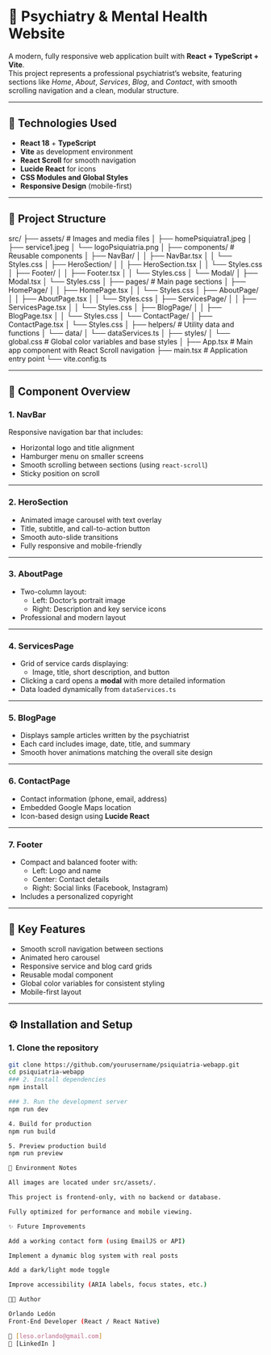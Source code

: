 # 🧠 Psychiatry & Mental Health Website

A modern, fully responsive web application built with **React + TypeScript + Vite**.  
This project represents a professional psychiatrist’s website, featuring sections like *Home*, *About*, *Services*, *Blog*, and *Contact*, with smooth scrolling navigation and a clean, modular structure.

---

## 🚀 Technologies Used

- **React 18** + **TypeScript**
- **Vite** as development environment
- **React Scroll** for smooth navigation
- **Lucide React** for icons
- **CSS Modules and Global Styles**
- **Responsive Design** (mobile-first)

---

## 📁 Project Structure

src/
├── assets/ # Images and media files
│ ├── homePsiquiatra1.jpeg
│ ├── service1.jpeg
│ └── logoPsiquiatria.png
│
├── components/ # Reusable components
│ ├── NavBar/
│ │ ├── NavBar.tsx
│ │ └── Styles.css
│ ├── HeroSection/
│ │ ├── HeroSection.tsx
│ │ └── Styles.css
│ ├── Footer/
│ │ ├── Footer.tsx
│ │ └── Styles.css
│ └── Modal/
│ ├── Modal.tsx
│ └── Styles.css
│
├── pages/ # Main page sections
│ ├── HomePage/
│ │ ├── HomePage.tsx
│ │ └── Styles.css
│ ├── AboutPage/
│ │ ├── AboutPage.tsx
│ │ └── Styles.css
│ ├── ServicesPage/
│ │ ├── ServicesPage.tsx
│ │ └── Styles.css
│ ├── BlogPage/
│ │ ├── BlogPage.tsx
│ │ └── Styles.css
│ └── ContactPage/
│ ├── ContactPage.tsx
│ └── Styles.css
│
├── helpers/ # Utility data and functions
│ └── data/
│ └── dataServices.ts
│
├── styles/
│ └── global.css # Global color variables and base styles
│
├── App.tsx # Main app component with React Scroll navigation
├── main.tsx # Application entry point
└── vite.config.ts

---

## 🧩 Component Overview

### **1. NavBar**
Responsive navigation bar that includes:
- Horizontal logo and title alignment  
- Hamburger menu on smaller screens  
- Smooth scrolling between sections (using `react-scroll`)  
- Sticky position on scroll  

---

### **2. HeroSection**
- Animated image carousel with text overlay  
- Title, subtitle, and call-to-action button  
- Smooth auto-slide transitions  
- Fully responsive and mobile-friendly  

---

### **3. AboutPage**
- Two-column layout:
  - Left: Doctor’s portrait image  
  - Right: Description and key service icons  
- Professional and modern layout  

---

### **4. ServicesPage**
- Grid of service cards displaying:
  - Image, title, short description, and button  
- Clicking a card opens a **modal** with more detailed information  
- Data loaded dynamically from `dataServices.ts`  

---

### **5. BlogPage**
- Displays sample articles written by the psychiatrist  
- Each card includes image, date, title, and summary  
- Smooth hover animations matching the overall site design  

---

### **6. ContactPage**
- Contact information (phone, email, address)  
- Embedded Google Maps location  
- Icon-based design using **Lucide React**  

---

### **7. Footer**
- Compact and balanced footer with:
  - Left: Logo and name  
  - Center: Contact details  
  - Right: Social links (Facebook, Instagram)  
- Includes a personalized copyright  

---

## 🌟 Key Features

- Smooth scroll navigation between sections  
- Animated hero carousel  
- Responsive service and blog card grids  
- Reusable modal component  
- Global color variables for consistent styling  
- Mobile-first layout  

---

## ⚙️ Installation and Setup

### 1. Clone the repository
```bash
git clone https://github.com/yourusername/psiquiatria-webapp.git
cd psiquiatria-webapp
### 2. Install dependencies
npm install

### 3. Run the development server
npm run dev

4. Build for production
npm run build

5. Preview production build
npm run preview

🧾 Environment Notes

All images are located under src/assets/.

This project is frontend-only, with no backend or database.

Fully optimized for performance and mobile viewing.

✨ Future Improvements

Add a working contact form (using EmailJS or API)

Implement a dynamic blog system with real posts

Add a dark/light mode toggle

Improve accessibility (ARIA labels, focus states, etc.)

👨‍💻 Author

Orlando Ledón
Front-End Developer (React / React Native)

📧 [leso.orlando@gmail.com]
💼 [LinkedIn ]